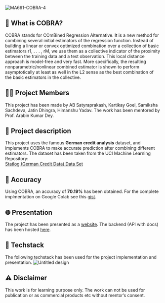 ![MA691-COBRA-4](https://user-images.githubusercontent.com/45942031/140724100-ba8da381-431a-47fa-9026-ff82cafb9719.png)

## 🐍 What is COBRA?

COBRA stands for COmBined Regression Alternative. It is a new method for combining several initial estimators of the regression function. Instead of building a linear or convex optimized combination over a collection of basic estimators r1, . . . , rM, we use them as a collective indicator of the proximity between the training data and a test observation. This local distance approach is model-free and very fast. More specifically, the resulting nonparametric/nonlinear combined estimator is shown to perform asymptotically at least as well in the L2 sense as the best combination of the basic estimators in the collective.

## 🧑‍💻 Project Members

This project has been made by AB Satyraprakash, Kartikay Goel, Samiksha Sachdeva, Jatin Dhingra, Himanshu Yadav. The work has been mentored by Prof. Arabin Kumar Dey.

## 📝 Project description

This project uses the famous **German credit analysis** dataset, and implements COBRA to make accurate prediction after combining different estimators. The dataset has been taken from the UCI Machine Learning Repository: <br>[Statlog (German Credit Data) Data Set](https://archive.ics.uci.edu/ml/datasets/statlog+(german+credit+data))

## 🎯 Accuracy

Using COBRA, an accuracy of **70.19%** has been obtained. For the complete implmentation on Google Colab see this [gist](hhttps://gist.github.com/Imperial-lord/7d91c0af8e471bace61a6ddc20e52972).

## 🌐 Presentation

The project has been presented as a [website](https://survival-prediction-cobra4.herokuapp.com/). The backend (API with docs) has been hosted [here](https://pacific-dawn-32033.herokuapp.com/docs).

## 🧰 Techstack

The following techstack has been used for the project implementation and presentation.
![Untitled design](https://user-images.githubusercontent.com/45942031/140725411-e0d855f5-a0bb-40c9-8a7c-21e6f8f13e4c.png)

## ⚠️ Disclaimer

This work is for learning purpose only. The work can not be used for publication or as commercial products etc without mentor’s consent.
